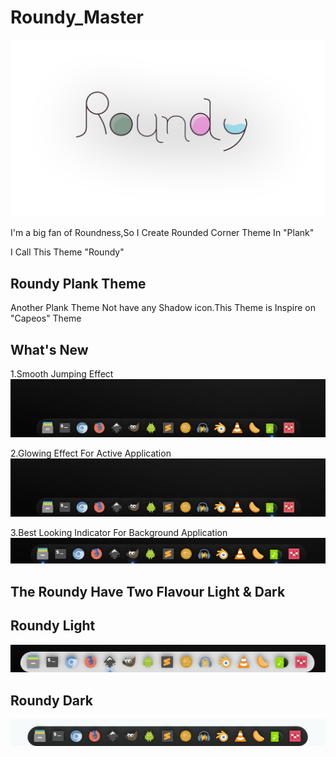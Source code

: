 # Roundy_Master

![alt text](https://github.com/KaizIqbal/Roundy_Master/blob/master/Picture/Roundy_logo.png)

I'm a big fan of Roundness,So I Create Rounded Corner Theme In "Plank"

I Call This Theme "Roundy"

## Roundy Plank Theme
Another Plank Theme Not have any Shadow icon.This Theme is Inspire on "Capeos" Theme


## What's New
 1.Smooth Jumping Effect <br />
 ![alt text](https://github.com/KaizIqbal/Roundy_Master/blob/master/Picture/Roundy_jump.gif)
 
 2.Glowing Effect For Active Application <br />
 ![alt text](https://github.com/KaizIqbal/Roundy_Master/blob/master/Picture/Roundy_jump.gif)
 
 3.Best Looking Indicator For Background Application <br/>
  ![alt text](https://github.com/KaizIqbal/Roundy_Master/blob/master/Picture/Roundy_Indicator.png)

## The Roundy Have Two Flavour Light & Dark

## Roundy Light
![alt text](https://github.com/KaizIqbal/Roundy_Master/blob/master/Picture/Roundy_light.png)

## Roundy Dark
![alt text](https://github.com/KaizIqbal/Roundy_Master/blob/master/Picture/Roundy_Dark.png)

